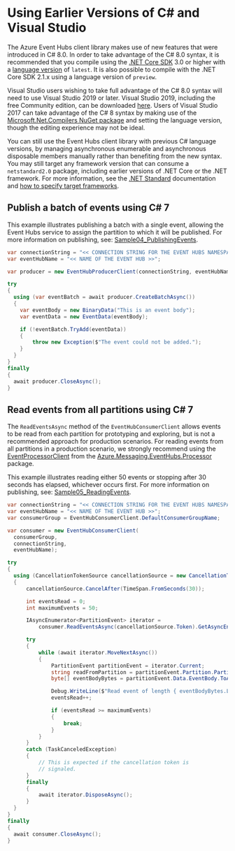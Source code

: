 # Using Earlier Versions of C# and Visual Studio

The Azure Event Hubs client library makes use of new features that were introduced in C# 8.0.  In order to take advantage of the C# 8.0 syntax, it is recommended that you compile using the [.NET Core SDK](https://dotnet.microsoft.com/download) 3.0 or higher with a [language version](https://docs.microsoft.com/dotnet/csharp/language-reference/configure-language-version#override-a-default) of `latest`.  It is also possible to compile with the .NET Core SDK 2.1.x using a language version of `preview`.   

  Visual Studio users wishing to take full advantage of the C# 8.0 syntax will need to use Visual Studio 2019 or later.  Visual Studio 2019, including the free Community edition, can be downloaded [here](https://visualstudio.microsoft.com).  Users of Visual Studio 2017 can take advantage of the C# 8 syntax by making use of the [Microsoft.Net.Compilers NuGet package](https://www.nuget.org/packages/Microsoft.Net.Compilers/) and setting the language version, though the editing experience may not be ideal.

  You can still use the Event Hubs client library with previous C# language versions, by managing asynchronous enumerable and asynchronous disposable members manually rather than benefiting from the new syntax.  You may still target any framework version that can consume a `netstandard2.0` package, including earlier versions of .NET Core or the .NET framework.  For more information, see the [.NET Standard](https://docs.microsoft.com/dotnet/standard/net-standard) documentation and [how to specify target frameworks](https://docs.microsoft.com/dotnet/standard/frameworks#how-to-specify-target-frameworks).  
  
  ## Publish a batch of events using C# 7
  
  This example illustrates publishing a batch with a single event, allowing the Event Hubs service to assign the partition to which it will be published.  For more information on publishing, see:  [Sample04_PublishingEvents](https://github.com/Azure/azure-sdk-for-net/tree/master/sdk/eventhub/Azure.Messaging.EventHubs/samples/Sample04_PublishingEvents.md).
  
  ```C# Snippet:EventHubs_Sample07_Publish
var connectionString = "<< CONNECTION STRING FOR THE EVENT HUBS NAMESPACE >>";
var eventHubName = "<< NAME OF THE EVENT HUB >>";

var producer = new EventHubProducerClient(connectionString, eventHubName);

try
{
    using (var eventBatch = await producer.CreateBatchAsync())
    {
      var eventBody = new BinaryData("This is an event body");
      var eventData = new EventData(eventBody);

      if (!eventBatch.TryAdd(eventData))
      {
          throw new Exception($"The event could not be added.");
      }
    }
}
finally
{
    await producer.CloseAsync();
}
```
  
## Read events from all partitions using C# 7

The `ReadEventsAsync` method of the `EventHubConsumerClient` allows events to be read from each partition for prototyping and exploring, but is not a recommended approach for production scenarios.  For reading events from all partitions in a production scenario, we strongly recommend using the [EventProcessorClient](https://github.com/Azure/azure-sdk-for-net/tree/master/sdk/eventhub/Azure.Messaging.EventHubs.Processor/samples) from the [Azure.Messaging.EventHubs.Processor](https://www.nuget.org/packages/Azure.Messaging.EventHubs.Processor) package.

This example illustrates reading either 50 events or stopping after 30 seconds has elapsed, whichever occurs first.  For more information on publishing, see:  [Sample05_ReadingEvents](https://github.com/Azure/azure-sdk-for-net/tree/master/sdk/eventhub/Azure.Messaging.EventHubs/samples/Sample05_ReadingEvents.md).

  ```C# Snippet:EventHubs_Sample07_ReadAllPartitions
var connectionString = "<< CONNECTION STRING FOR THE EVENT HUBS NAMESPACE >>";
var eventHubName = "<< NAME OF THE EVENT HUB >>";
var consumerGroup = EventHubConsumerClient.DefaultConsumerGroupName;

var consumer = new EventHubConsumerClient(
    consumerGroup,
    connectionString,
    eventHubName);

try
{
    using (CancellationTokenSource cancellationSource = new CancellationTokenSource())
    {
        cancellationSource.CancelAfter(TimeSpan.FromSeconds(30));

        int eventsRead = 0;
        int maximumEvents = 50;

        IAsyncEnumerator<PartitionEvent> iterator =
            consumer.ReadEventsAsync(cancellationSource.Token).GetAsyncEnumerator();

        try
        {
            while (await iterator.MoveNextAsync())
            {
                PartitionEvent partitionEvent = iterator.Current;
                string readFromPartition = partitionEvent.Partition.PartitionId;
                byte[] eventBodyBytes = partitionEvent.Data.EventBody.ToArray();

                Debug.WriteLine($"Read event of length { eventBodyBytes.Length } from { readFromPartition }");
                eventsRead++;

                if (eventsRead >= maximumEvents)
                {
                    break;
                }
            }
        }
        catch (TaskCanceledException)
        {
            // This is expected if the cancellation token is
            // signaled.
        }
        finally
        {
            await iterator.DisposeAsync();
        }
    }
}
finally
{
    await consumer.CloseAsync();
}
```
  
  

